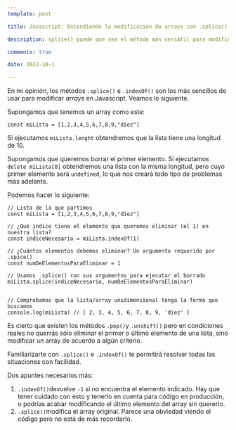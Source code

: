```yaml
---
template: post

title: Javascript: Entendiendo la modificación de arrays con .splice()

description: splice() puede que sea el método más versátil para modificar arrays

comments: true

date: 2022-10-1

---
```

En mi opinión, los métodos `.splice()` e `.indexOf()` son los más sencillos de usar para modificar *arrays* en Javascript. Veamos lo siguiente.

Supongamos que tenemos un array como este:

````
const miLista = [1,2,3,4,5,6,7,8,9,"diez"]
````

Si ejecutamos `miLista.lenght` obtendremos que la lista tiene una longitud de 10.

Supongamos que queremos borrar el primer elemento. Si ejecutamos `delete miLista[0]` obtendremos una lista con la misma longitud, pero cuyo primer elemento será `undefined`, lo que nos creará todo tipo de problemas más adelante.

Podemos hacer lo siguiente:

````
// Lista de la que partimos
const miLista = [1,2,3,4,5,6,7,8,9,"diez"]

// ¿Qué índice tiene el elemento que queremos eliminar (el 1) en nuestra lista?
const indiceNecesario = miLista.indexOf(1)

// ¿Cuántos elementos debemos eliminar? Un argumento requerido por .spice()
const numDeElementosParaEliminar = 1

// Usamos .splice() con sus argumentos para ejecutar el borrado
miLista.splice(indiceNecesario, numDeElementosParaEliminar)


// Comprobamos que la lista/array unidimensional tenga la forma que buscamos
console.log(miLista) // [ 2, 3, 4, 5, 6, 7, 8, 9, 'diez' ]
````

Es cierto que existen los métodos `.pop()`y `.unshift()` pero en condiciones reales no querrás sólo eliminar el primer o último elemento de una lista, sino modificar un array de acuerdo a algún criterio.

Familiarizarte con `.splice()` e `.indexOf()` te permitirá resolver todas las situaciones con facilidad.

Dos apuntes necesarios más:

1. `.indexOf()`devuelve `-1` si no encuentra el elemento indicado. Hay que tener cuidado con esto y tenerlo en cuenta para código en producción, o podrías acabar modificando el último elemento del array sin quererlo.
2. `.splice()`modifica el array original. Parece una obviedad viendo el código pero no está de más recordarlo.

